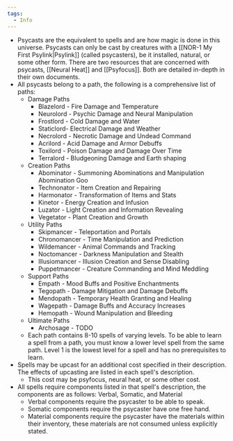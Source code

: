 ```yaml
---
tags:
  - Info
---
```

- Psycasts are the equivalent to spells and are how magic is done in this universe. Psycasts can only be cast by creatures with a [[NOR-1 My First Psylink|Psylink]] (called psycasters), be it installed, natural, or some other form. There are two resources that are concerned with psycasts, [[Neural Heat]] and [[Psyfocus]]. Both are detailed in-depth in their own documents. 
- All psycasts belong to a path, the following is a comprehensive list of paths:
	- Damage Paths
		- Blazelord - Fire Damage and Temperature
		- Neurolord - Psychic Damage and Neural Manipulation
		- Frostlord - Cold Damage and Water
		- Staticlord- Electrical Damage and Weather
		- Necrolord - Necrotic Damage and Undead Command
		- Acrilord - Acid Damage and Armor Debuffs
		- Toxilord - Poison Damage and Damage Over Time
		- Terralord - Bludgeoning Damage and Earth shaping
	- Creation Paths
		- Abominator - Summoning Abominations and Manipulation Abomination Goo
		- Technonator - Item Creation and Repairing
		- Harmonator - Transformation of Items and Stats
		- Kinetor - Energy Creation and Infusion
		- Luzator - Light Creation and Information Revealing
		- Vegetator - Plant Creation and Growth
	- Utility Paths
		- Skipmancer - Teleportation and Portals
		- Chronomancer - Time Manipulation and Prediction
		- Wildemancer - Animal Commands and Tracking
		- Noctomancer - Darkness Manipulation and Stealth
		- Illusiomancer - Illusion Creation and Sense Disabling
		- Puppetmancer - Creature Commanding and Mind Meddling 
	- Support Paths
		- Empath - Mood Buffs and Positive Enchantments
		- Tegopath - Damage Mitigation and Damage Debuffs
		- Mendopath - Temporary Health Granting and Healing
		- Wagepath - Damage Buffs and Accuracy Increases
		- Hemopath - Wound Manipulation and Bleeding
	- Ultimate Paths
		- Archosage - TODO
	- Each path contains 8-10 spells of varying levels. To be able to learn a spell from a path, you must know a lower level spell from the same path. Level 1 is the lowest level for a spell and has no prerequisites to learn. 
- Spells may be upcast for an additional cost specified in their description. The effects of upcasting are listed in each spell's description.
	- This cost may be psyfocus, neural heat, or some other cost.
- All spells require components listed in that spell's description, the components are as follows: Verbal, Somatic, and Material
	- Verbal components require the psycaster to be able to speak.
	- Somatic components require the psycaster have one free hand.
	- Material components require the psycaster have the materials within their inventory, these materials are not consumed unless explicitly stated. 


